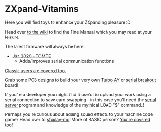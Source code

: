 # ZXpand-Vitamins

Here you will find toys to enhance your ZXpanding pleasure :D

Head over [to the wiki](https://github.com/charlierobson/ZXpand-Vitamins/wiki/ZXpand---Online-Manual) to find the Fine Manual which you may read at your leisure.

The latest firmware will always be here.
* [Jan 2020 - TOMTE](https://github.com/charlierobson/ZXpand-Vitamins/blob/master/firmware/zxpandplus/tomte/zxpandfw.bin)
  * Adds/improves serial communication functions

[Classic users are covered too.](https://github.com/charlierobson/ZXpand-Vitamins/blob/master/firmware/classic/)

Grab some PCB designs to build your very own [Turbo AY](https://github.com/charlierobson/ZXpand-Vitamins/tree/master/turbo-pcb) or [serial breakout](https://github.com/charlierobson/ZXpand-Vitamins/tree/master/serial-breakout) board!

If you're a developer you might find it useful to upload your work using a serial connection to save card swapping - in this case you'll need the [serial server](https://github.com/charlierobson/ZXpand-Vitamins/tree/master/serial-server) program and knowledge of the mythical LOAD "$" command..!

Perhaps you're curious about adding sound effects to your machine code game? Head over to [sfxplay-mc](https://github.com/charlierobson/ZXpand-Vitamins/tree/master/sfxplay-mc)! More of  BASIC person? [You're covered too](https://github.com/charlierobson/ZXpand-Vitamins/tree/master/sfxplay-rem)!
